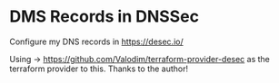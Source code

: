 # DMS Records in DNSSec

Configure my DNS records in https://desec.io/

Using -> https://github.com/Valodim/terraform-provider-desec as the terraform provider to this. Thanks to the author!

